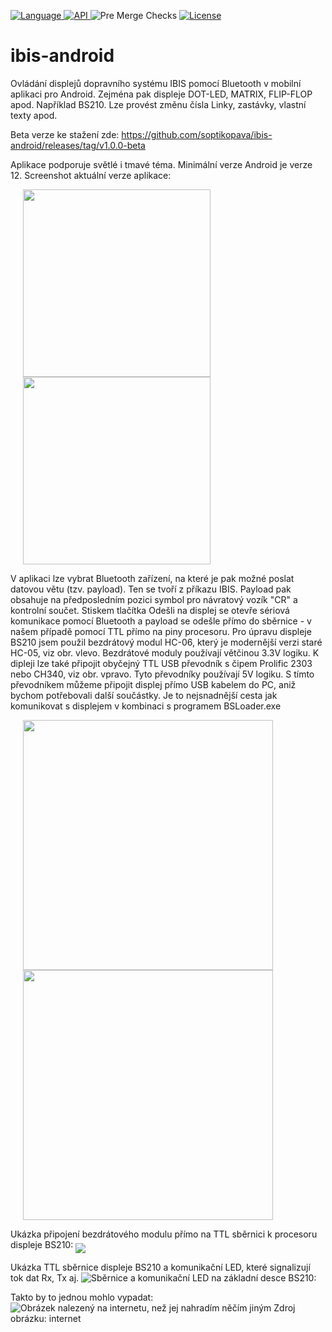 <p class="markdown-heading" dir="auto">
    <a target="_blank" rel="noopener noreferrer nofollow" href="https://camo.githubusercontent.com/55c3be8b5692ac891d01cd59a6cf681e3cf0f8e7334e06d5ed2a69c103791c06/68747470733a2f2f696d672e736869656c64732e696f2f6769746875622f6c616e6775616765732f746f702f636f7274696e69636f2f6b6f746c696e2d616e64726f69642d74656d706c6174653f636f6c6f723d626c7565266c6f676f3d6b6f746c696e">
    <img src="https://camo.githubusercontent.com/55c3be8b5692ac891d01cd59a6cf681e3cf0f8e7334e06d5ed2a69c103791c06/68747470733a2f2f696d672e736869656c64732e696f2f6769746875622f6c616e6775616765732f746f702f636f7274696e69636f2f6b6f746c696e2d616e64726f69642d74656d706c6174653f636f6c6f723d626c7565266c6f676f3d6b6f746c696e" alt="Language" data-canonical-src="https://img.shields.io/github/languages/top/cortinico/kotlin-android-template?color=blue&amp;logo=kotlin" style="max-width: 100%;">
  </a>
   <a href="https://android-arsenal.com/api?level=31" rel="nofollow"><img alt="API" src="https://camo.githubusercontent.com/0eda703da08220e08354f624a3fc0023f10416a302565c69c3759bf6e0800d40/68747470733a2f2f696d672e736869656c64732e696f2f62616467652f4150492d32312532422d627269676874677265656e2e7376673f7374796c653d666c6174" data-canonical-src="https://img.shields.io/badge/API-31%2B-brightgreen.svg?style=flat" style="max-width: 100%;">
   </a>
    <img src="https://github.com/cortinico/kotlin-android-template/workflows/Pre%20Merge%20Checks/badge.svg" alt="Pre Merge Checks" style="max-width: 100%;">
  <a target="_blank" rel="noopener noreferrer nofollow" href="https://camo.githubusercontent.com/796cf4deba8b007685ec9d110ada43bf49df8450c5732b82e692baf8df003df7/68747470733a2f2f696d672e736869656c64732e696f2f6769746875622f6c6963656e73652f636f7274696e69636f2f6b6f746c696e2d616e64726f69642d74656d706c6174652e737667">
    <img src="https://camo.githubusercontent.com/796cf4deba8b007685ec9d110ada43bf49df8450c5732b82e692baf8df003df7/68747470733a2f2f696d672e736869656c64732e696f2f6769746875622f6c6963656e73652f636f7274696e69636f2f6b6f746c696e2d616e64726f69642d74656d706c6174652e737667" alt="License" data-canonical-src="https://img.shields.io/github/license/cortinico/kotlin-android-template.svg" style="max-width: 100%;">
  </a>
</p>

# ibis-android
Ovládání displejů dopravního systému IBIS pomocí Bluetooth v mobilní aplikaci pro Android. Zejména pak displeje DOT-LED, MATRIX, FLIP-FLOP apod. Například BS210. Lze provést změnu čísla Linky, zastávky, vlastní texty apod.

Beta verze ke stažení zde: https://github.com/soptikopava/ibis-android/releases/tag/v1.0.0-beta

Aplikace podporuje světlé i tmavé téma. Minimální verze Android je verze 12. Screenshot aktuální verze aplikace:


<div>
<img src="1710027836653.jpg" width="300" align="middle"  hspace="20"/>
<img src="ibib-android_v1l.jpg" width="300" align="middle"  hspace="20"/>
</div>


V aplikaci lze vybrat Bluetooth zařízení, na které je pak možné poslat datovou větu (tzv. payload). Ten se tvoří z příkazu IBIS. Payload pak obsahuje na předposledním pozici symbol pro návratový vozík "CR" a kontrolní součet.
Stiskem tlačítka Odešli na displej se otevře sériová komunikace pomocí Bluetooth a payload se odešle přímo do sběrnice - v našem případě pomocí TTL přímo na piny procesoru.
Pro úpravu displeje BS210 jsem použil bezdrátový modul HC-06, který je modernější verzi staré HC-05, viz obr. vlevo. Bezdrátové moduly používají větčinou 3.3V logiku. K dipleji lze také připojit obyčejný TTL USB převodník s čipem Prolific 2303 nebo CH340, viz obr. vpravo. Tyto převodníky používají 5V logiku. S tímto převodníkem můžeme připojit displej přímo USB kabelem do PC, aniž bychom potřebovali další součástky. Je to nejsnadnější cesta jak komunikovat s displejem v kombinaci s programem BSLoader.exe

<div>
<img src="1710027836666.jpg" width="400" align="middle"  hspace="20"/>
<img src="IMG_20240310_185015.jpg" width="400" align="middle"  hspace="20"/>
</div>


Ukázka připojení bezdrátového modulu přímo na TTL sběrnici k procesoru displeje BS210:
<img src="1710027836679.jpg"  align="middle"/>



Ukázka TTL sběrnice displeje BS210 a komunikační LED, které signalizují tok dat Rx, Tx aj.
![Sběrnice a komunikační LED na základní desce BS210:](1710027836691.jpg)



Takto by to jednou mohlo vypadat:
![Obrázek nalezený na internetu, než jej nahradím něčím jiným](maxresdefault.jpg) Zdroj obrázku: internet

